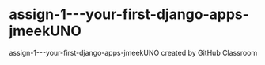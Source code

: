 # assign-1---your-first-django-apps-jmeekUNO
assign-1---your-first-django-apps-jmeekUNO created by GitHub Classroom
